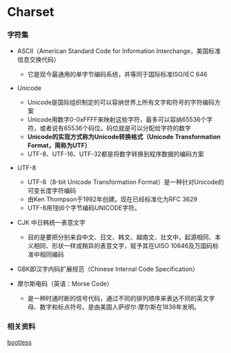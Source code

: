 Charset
====================


### 字符集

* ASCII（American Standard Code for Information Interchange，美国标准信息交换代码）
  - 它是现今最通用的单字节编码系统，并等同于国际标准ISO/IEC 646

* Unicode
  - Unicode是国际组织制定的可以容纳世界上所有文字和符号的字符编码方案
  - Unicode用数字0-0xFFFF来映射这些字符，最多可以容纳65536个字符，或者说有65536个码位。码位就是可以分配给字符的数字
  - **Unicode的实现方式称为Unicode转换格式（Unicode Transformation Format，简称为UTF）**
  - UTF-8、UTF-16、UTF-32都是将数字转换到程序数据的编码方案

* UTF-8
  - UTF-8（8-bit Unicode Transformation Format）是一种针对Unicode的可变长度字符编码
  - 由Ken Thompson于1992年创建。现在已经标准化为RFC 3629
  - UTF-8用1到6个字节编码UNICODE字符。
* CJK 中日韩统一表意文字
  - 目的是要把分别来自中文、日文、韩文、越南文、壮文中，起源相同、本义相同、形状一样或稍异的表意文字，赋予其在UISO 10646及万国码标准中相同编码

* GBK即汉字内码扩展规范（Chinese Internal Code Specification）

* 摩尔斯电码（英语：Morse Code）
  - 是一种时通时断的信号代码，通过不同的排列顺序来表达不同的英文字母、数字和标点符号。是由美国人萨缪尔·摩尔斯在1836年发明。

### 相关资料

[bootless](http://tadaland.com/os-x-rootless.html/)


